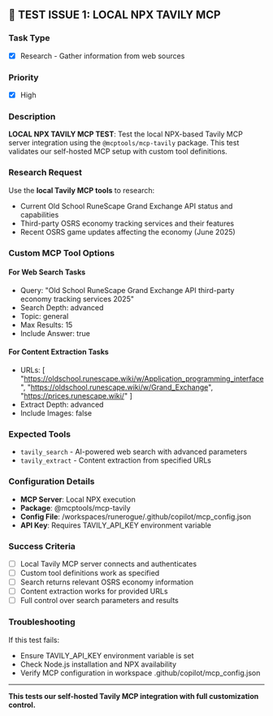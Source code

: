 ## 🧪 **TEST ISSUE 1: LOCAL NPX TAVILY MCP**

### Task Type

- [x] Research - Gather information from web sources

### Priority

- [x] High

### Description

**LOCAL NPX TAVILY MCP TEST**: Test the local NPX-based Tavily MCP server integration using the `@mcptools/mcp-tavily` package. This test validates our self-hosted MCP setup with custom tool definitions.

### Research Request

Use the **local Tavily MCP tools** to research:

- Current Old School RuneScape Grand Exchange API status and capabilities
- Third-party OSRS economy tracking services and their features
- Recent OSRS game updates affecting the economy (June 2025)

### Custom MCP Tool Options

#### For Web Search Tasks

- Query: "Old School RuneScape Grand Exchange API third-party economy tracking services 2025"
- Search Depth: advanced
- Topic: general
- Max Results: 15
- Include Answer: true

#### For Content Extraction Tasks

- URLs: [
  "https://oldschool.runescape.wiki/w/Application_programming_interface",
  "https://oldschool.runescape.wiki/w/Grand_Exchange",
  "https://prices.runescape.wiki/"
  ]
- Extract Depth: advanced
- Include Images: false

### Expected Tools

- `tavily_search` - AI-powered web search with advanced parameters
- `tavily_extract` - Content extraction from specified URLs

### Configuration Details

- **MCP Server**: Local NPX execution
- **Package**: @mcptools/mcp-tavily
- **Config File**: /workspaces/runerogue/.github/copilot/mcp_config.json
- **API Key**: Requires TAVILY_API_KEY environment variable

### Success Criteria

- [ ] Local Tavily MCP server connects and authenticates
- [ ] Custom tool definitions work as specified
- [ ] Search returns relevant OSRS economy information
- [ ] Content extraction works for provided URLs
- [ ] Full control over search parameters and results

### Troubleshooting

If this test fails:

- Ensure TAVILY_API_KEY environment variable is set
- Check Node.js installation and NPX availability
- Verify MCP configuration in workspace .github/copilot/mcp_config.json

---

**This tests our self-hosted Tavily MCP integration with full customization control.**
